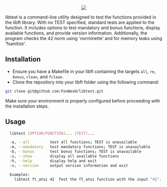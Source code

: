 <p align="center">
  <img src="https://i.ibb.co/0f8RbX2/Capture-d-cran-2024-03-18-231128.png" />
</p>

libtest is a command-line utility designed to test the functions provided in the libft library.
With no TEST specified, standard tests are applied to the function.
It includes options to test mandatory and bonus functions, display available functions, and provide version information.
Additionally, the program checks the 42 norm using 'norminette' and for memory leaks using 'fsanitize'.

## Installation
- Ensure you have a Makefile in your libft containing the targets `all`, `re`, `bonus`, `clean`, and `fclean`.
- Clone the repository into your libft folder using the following command:
```bash
git clone git@github.com:FonWasH/libtest.git
```
Make sure your environment is properly configured before proceeding with the installation steps.

## Usage
```bash
  libtest [OPTION/FUNCTION]... [TEST]...

  -a, --all         test all functions; TEST is unavailable
  -m, --mandatory   test mandatory functions; TEST is unavailable
  -b, --bonus       test bonus functions; TEST is unavailable
  -s, --show        display all available functions
  -h, --help        display help and exit
  -v, --version     output version information and exit

  Examples:
    libtest ft_atoi 42	Test the ft_atoi function with the input "42".
```
